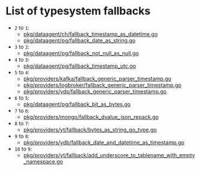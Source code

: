 # List of typesystem fallbacks

* `2` to `1`:
  * [pkg/dataagent/ch/fallback_timestamp_as_datetime.go](../../../pkg/dataagent/ch/fallback_timestamp_as_datetime.go)
  * [pkg/dataagent/pg/fallback_date_as_string.go](../../../pkg/dataagent/pg/fallback_date_as_string.go)
* `3` to `2`:
  * [pkg/dataagent/pg/fallback_not_null_as_null.go](../../../pkg/dataagent/pg/fallback_not_null_as_null.go)
* `4` to `3`:
  * [pkg/dataagent/pg/fallback_timestamp_utc.go](../../../pkg/dataagent/pg/fallback_timestamp_utc.go)
* `5` to `4`:
  * [pkg/providers/kafka/fallback_generic_parser_timestamp.go](../../../pkg/providers/kafka/fallback_generic_parser_timestamp.go)
  * [pkg/providers/logbroker/fallback_generic_parser_timestamp.go](../../../pkg/providers/logbroker/fallback_generic_parser_timestamp.go)
  * [pkg/providers/yds/fallback_generic_parser_timestamp.go](../../../pkg/providers/yds/fallback_generic_parser_timestamp.go)
* `6` to `5`:
  * [pkg/dataagent/pg/fallback_bit_as_bytes.go](../../../pkg/dataagent/pg/fallback_bit_as_bytes.go)
* `7` to `6`:
    * [pkg/providers/mongo/fallback_dvalue_json_repack.go](../../../pkg/providers/mongo/fallback_dvalue_json_repack.go)
* `8` to `7`:
    * [pkg/providers/yt/fallback/bytes_as_string_go_type.go](../../../pkg/providers/yt/fallback/bytes_as_string_go_type.go)
* `9` to `8`:
    * [pkg/providers/ydb/fallback_date_and_datetime_as_timestamp.go](../../../pkg/providers/ydb/fallback_date_and_datetime_as_timestamp.go)
* `10` to `9`:
    * [pkg/providers/yt/fallback/add_underscore_to_tablename_with_empty_namespace.go](../../../pkg/providers/yt/fallback/add_underscore_to_tablename_with_empty_namespace.go)
